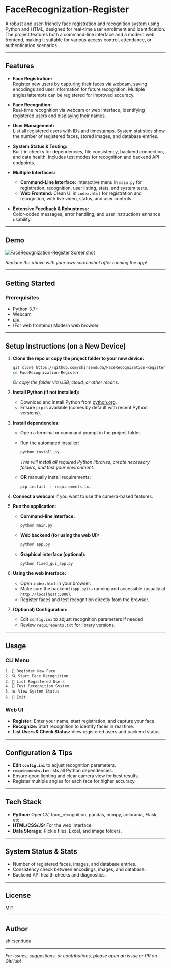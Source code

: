 # FaceRecognization-Register

A robust and user-friendly face registration and recognition system using Python and HTML, designed for real-time user enrollment and identification. The project features both a command-line interface and a modern web frontend, making it suitable for various access control, attendance, or authentication scenarios.

---

## Features

- **Face Registration:**  
  Register new users by capturing their faces via webcam, saving encodings and user information for future recognition. Multiple angles/attempts can be registered for improved accuracy.

- **Face Recognition:**  
  Real-time recognition via webcam or web interface, identifying registered users and displaying their names.

- **User Management:**  
  List all registered users with IDs and timestamps. System statistics show the number of registered faces, stored images, and database entries.

- **System Status & Testing:**  
  Built-in checks for dependencies, file consistency, backend connection, and data health. Includes test modes for recognition and backend API endpoints.

- **Multiple Interfaces:**  
  - **Command-Line Interface:** Interactive menu in `main.py` for registration, recognition, user listing, stats, and system tests.
  - **Web Frontend:** Clean UI in `index.html` for registration and recognition, with live video, status, and user controls.

- **Extensive Feedback & Robustness:**  
  Color-coded messages, error handling, and user instructions enhance usability.

---

## Demo

![FaceRecognization-Register Screenshot](assets/screenshot.png)

*Replace the above with your own screenshot after running the app!*

---

## Getting Started

### Prerequisites

- Python 3.7+
- Webcam
- [pip](https://pip.pypa.io/en/stable/)
- (For web frontend) Modern web browser

---

## Setup Instructions (on a New Device)

1. **Clone the repo or copy the project folder to your new device:**
   ```bash
   git clone https://github.com/shirsenduda/FaceRecognization-Register.git
   cd FaceRecognization-Register
   ```
   *Or copy the folder via USB, cloud, or other means.*

2. **Install Python (if not installed):**
   - Download and install Python from [python.org](https://www.python.org/downloads/).
   - Ensure `pip` is available (comes by default with recent Python versions).

3. **Install dependencies:**
   - Open a terminal or command prompt in the project folder.
   - Run the automated installer:
     ```bash
     python install.py
     ```
     *This will install all required Python libraries, create necessary folders, and test your environment.*

   - **OR** manually install requirements:
     ```bash
     pip install -r requirements.txt
     ```

4. **Connect a webcam** if you want to use the camera-based features.

5. **Run the application:**
   - **Command-line interface:**  
     ```bash
     python main.py
     ```
   - **Web backend (for using the web UI):**  
     ```bash
     python app.py
     ```
   - **Graphical interface (optional):**  
     ```bash
     python fixed_gui_app.py
     ```

6. **Using the web interface:**
   - Open `index.html` in your browser.
   - Make sure the backend (`app.py`) is running and accessible (usually at `http://localhost:5000`).
   - Register faces and test recognition directly from the browser.

7. **(Optional) Configuration:**
   - Edit `config.ini` to adjust recognition parameters if needed.
   - Review `requirements.txt` for library versions.

---

## Usage

### CLI Menu

```
1. 👤 Register New Face
2. 🔍 Start Face Recognition
3. 👥 List Registered Users
4. 🧪 Test Recognition System
5. 📊 View System Status
6. 🚪 Exit
```

### Web UI

- **Register:** Enter your name, start registration, and capture your face.
- **Recognize:** Start recognition to identify faces in real time.
- **List Users & Check Status:** View registered users and backend status.

---

## Configuration & Tips

- **Edit `config.ini`** to adjust recognition parameters.
- **`requirements.txt`** lists all Python dependencies.
- Ensure good lighting and clear camera view for best results.
- Register multiple angles for each face for higher accuracy.

---

## Tech Stack

- **Python:** OpenCV, face_recognition, pandas, numpy, colorama, Flask, etc.
- **HTML/CSS/JS:** For the web interface.
- **Data Storage:** Pickle files, Excel, and image folders.

---

## System Status & Stats

- Number of registered faces, images, and database entries.
- Consistency check between encodings, images, and database.
- Backend API health checks and diagnostics.

---

## License

MIT

---

## Author

shirsenduda

---

*For issues, suggestions, or contributions, please open an issue or PR on GitHub!*